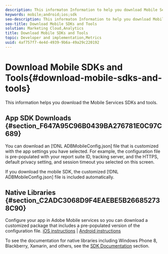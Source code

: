 ```yaml
---
description: This informaton Information to help you download Mobile Services SDKs and tools to help you with your Mobile Services implementation.
keywords: mobile;android;ios;sdk
seo-description: This informaton Information to help you download Mobile Services SDKs and tools to help you with your Mobile Services implementation.
seo-title: Download Mobile SDKs and Tools
solution: Marketing Cloud,Analytics
title: Download Mobile SDKs and Tools
topic: Developer and implementation,Metrics
uuid: 4af757f7-4e4d-4939-9b6a-49a29c220192
---
```


# Download Mobile SDKs and Tools{#download-mobile-sdks-and-tools}

This information helps you download the Mobile Services SDKs and tools.

## App SDK Downloads {#section_F647A95C96B0439BA276781E0C97C689}

You can download an [!DNL ADBMobileConfig.json] file that is customized with the app settings you have selected. For example, the configuration file is pre-populated with your report suite ID, tracking server, and the HTTPS, default privacy setting, and session timeout you selected on this screen.

If you download the mobile SDK, the customized [!DNL ADBMobileConfig.json] file is included automatically.

## Native Libraries {#section_C2ADC3068D9F4EAEBE5B266852738C90}

Configure your app in Adobe Mobile services so you can download a customized package that includes a pre-populated version of the configuration file. [iOS instructions](/help/ios/getting-started/requirements.md) | [Android instructions](/help/android/getting-started/requirements.md)

To see the documentation for native libraries including Windows Phone 8, Blackberry, Xamarin, and others, see the [SDK Documentation](/help/using/home.md) section. 

